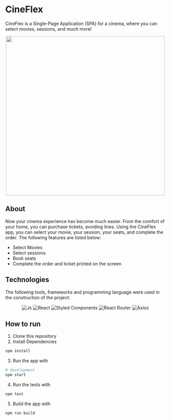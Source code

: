 # CineFlex
CineFlex is a Single-Page Application (SPA) for a cinema, where you can select movies, sessions, and much more!

<div align="center">
<img align="center" height="500" src="https://media.giphy.com/media/v1.Y2lkPTc5MGI3NjExenZ5YnQwdTltOTJncDE5eG14c2Q1NmllNWM5cmRjNWRmcW1tcXdneiZlcD12MV9pbnRlcm5hbF9naWZfYnlfaWQmY3Q9Zw/unIqBfPmQSiDqdEsej/giphy.gif" />
</div>

## About

Now your cinema experience has become much easier. From the comfort of your home, you can purchase tickets, avoiding lines. Using the CineFlex app, you can select your movie, your session, your seats, and complete the order. The following features are listed below:

<ul>
  <li>Select Movies</li>
  <li>Select sessions</li>
  <li>Book seats</li>
  <li>Complete the order and ticket printed on the screen</li>
</ul>

## Technologies
  The following tools, frameworks and programming language were used in the construction of the project: 
<div align="center">
  <img align="center" alt="Js" src="https://img.shields.io/badge/JavaScript-323330?style=for-the-badge&logo=javascript&logoColor=F7DF1E">
  <img align="center" alt="React" src="https://img.shields.io/badge/React-20232A?style=for-the-badge&logo=react&logoColor=61DAFB">
  <img align="center" alt="Styled Components" src="https://img.shields.io/badge/styled--components-DB7093?style=for-the-badge&logo=styled-components&logoColor=white">
  <img align="center" alt="React Router"src="https://img.shields.io/badge/React_Router-CA4245?style=for-the-badge&logo=react-router&logoColor=whit">
  <img align="center" alt="Axios" src="https://img.shields.io/badge/axios-671ddf?&style=for-the-badge&logo=axios&logoColor=white">
</div>

## How to run

1. Clone this repository
2. Install Dependencies
```bash
npm install
```
3. Run the app with
```bash
# development
npm start
````
4. Run the tests with
```bash
npm test
```
5. Build the app with
```bash
npm run build
```
